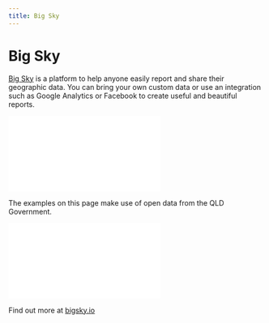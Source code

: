 ```yaml
---
title: Big Sky
---
```


# Big Sky

[Big Sky](https://bigsky.io) is a platform to help anyone easily report and share their geographic data. You can bring your own custom data or use an integration such as Google Analytics or Facebook to create useful and beautiful reports.

<div class="mobile landscape"><iframe src="//bigsky.io/maps/503f45d" frameborder="0"></iframe></div>

The examples on this page make use of open data from the QLD Government.

<div class="tablet landscape"><iframe src="//bigsky.io/maps/fa9156e5b9694d1cd9bbe55fe3b7ef19" frameborder="0"></iframe></div>

Find out more at [bigsky.io](https://bigsky.io)

<style>

  @media print {
    .map { display: none; }
  }

  .map {
    position: absolute;
    top: 0;
    left: 0;
    z-index: -1;
    pointer-events: none;
    opacity: .15;
    height: 100vh !important;
    overflow: hidden;
  }

  .map:after {
    content: '';
    position: absolute;
    bottom: 0;
    left: 0;
    right: 0;
    height: 50vh !important;
    z-index: 0;
    background: -webkit-linear-gradient(rgba(255,255,255, 0), white);
    background: linear-gradient(rgba(255,255,255, 0), white);
  }

  .layer {
    position: absolute;
  }

  .tile {
    position: absolute;
    width: 256px;
    height: 256px;
  }

  .tile path {
    fill: none;
    stroke: #000;
    stroke-linejoin: round;
    stroke-linecap: round;
  }

  .tile .major_road { stroke: #777; }
  .tile .minor_road { stroke: #ccc; }
  .tile .highway { stroke: #222; stroke-width: 1.5px; }
  .tile .rail { stroke: #666; stroke-dasharray: 15, 10, 5; }

</style>

<script src="http://d3js.org/d3.v3.min.js"></script>
<script src="http://d3js.org/d3.geo.tile.v0.min.js"></script>
<script>
  var width = window.innerWidth,
      height = window.innerHeight,
      prefix = prefixMatch(["webkit", "ms", "Moz", "O"]);

  var tile = d3.geo.tile()
      .size([width, height]);

  var projection = d3.geo.mercator()
      .scale((1 << 21) / 2 / Math.PI)
      .translate([-width / 2, -height / 2]); // just temporary

  var tileProjection = d3.geo.mercator();

  var tilePath = d3.geo.path()
      .projection(tileProjection);

  var zoom = d3.behavior.zoom()
      .scale(projection.scale() * 2 * Math.PI)
      .scaleExtent([1 << 20, 1 << 23])
      .translate(projection([153.0234, -27.4685]).map(function(x) { return -x; }))
      .on("zoom", zoomed);

  var map = d3.select("body").append("div")
      .attr("class", "map")
      .style("width", width + "px")
      .style("height", height + "px")
      .call(zoom)
      .on("mousemove", mousemoved);

  var layer = map.append("div")
      .attr("class", "layer");

  var info = map.append("div")
      .attr("class", "info");

  zoomed();

  function zoomed() {
    var tiles = tile
        .scale(zoom.scale())
        .translate(zoom.translate())
        ();

    projection
        .scale(zoom.scale() / 2 / Math.PI)
        .translate(zoom.translate());

    var image = layer
        .style(prefix + "transform", matrix3d(tiles.scale, tiles.translate))
      .selectAll(".tile")
        .data(tiles, function(d) { return d; });

    image.exit()
        .each(function(d) { this._xhr.abort(); })
        .remove();

    image.enter().append("svg")
        .attr("class", "tile")
        .style("left", function(d) { return d[0] * 256 + "px"; })
        .style("top", function(d) { return d[1] * 256 + "px"; })
        .each(function(d) {
          var svg = d3.select(this);
          this._xhr = d3.json("http://" + ["a", "b", "c"][(d[0] * 31 + d[1]) % 3] + ".tile.openstreetmap.us/vectiles-highroad/" + d[2] + "/" + d[0] + "/" + d[1] + ".json", function(error, json) {
            var k = Math.pow(2, d[2]) * 256; // size of the world in pixels

            tilePath.projection()
                .translate([k / 2 - d[0] * 256, k / 2 - d[1] * 256]) // [0°,0°] in pixels
                .scale(k / 2 / Math.PI);

            svg.selectAll("path")
                .data(json.features.sort(function(a, b) { return a.properties.sort_key - b.properties.sort_key; }))
              .enter().append("path")
                .attr("class", function(d) { return d.properties.kind; })
                .attr("d", tilePath);
          });
        });
  }

  function mousemoved() {
    info.text(formatLocation(projection.invert(d3.mouse(this)), zoom.scale()));
  }

  function matrix3d(scale, translate) {
    var k = scale / 256, r = scale % 1 ? Number : Math.round;
    return "matrix3d(" + [k, 0, 0, 0, 0, k, 0, 0, 0, 0, k, 0, r(translate[0] * scale), r(translate[1] * scale), 0, 1 ] + ")";
  }

  function prefixMatch(p) {
    var i = -1, n = p.length, s = document.body.style;
    while (++i < n) if (p[i] + "Transform" in s) return "-" + p[i].toLowerCase() + "-";
    return "";
  }

  function formatLocation(p, k) {
    var format = d3.format("." + Math.floor(Math.log(k) / 2 - 2) + "f");
    return (p[1] < 0 ? format(-p[1]) + "°S" : format(p[1]) + "°N") + " "
         + (p[0] < 0 ? format(-p[0]) + "°W" : format(p[0]) + "°E");
  }

</script>
